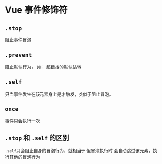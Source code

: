 # Vue 事件修饰符

## `.stop`
阻止事件冒泡
## `.prevent`
阻止默认行为， 如： 超链接的默认跳转
## `.self`
只当事件发生在该元素身上是才触发，类似于阻止冒泡。
## `once`
事件只会执行一次

## `.stop` 和 `.self` 的区别
`.self`只会阻止自身的冒泡行为，就相当于 但冒泡执行时 会自动跳过该元素，执行其他的冒泡行为